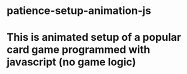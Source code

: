 # patience-setup-animation-js
# This is animated setup of a popular card game programmed with javascript (no game logic)
